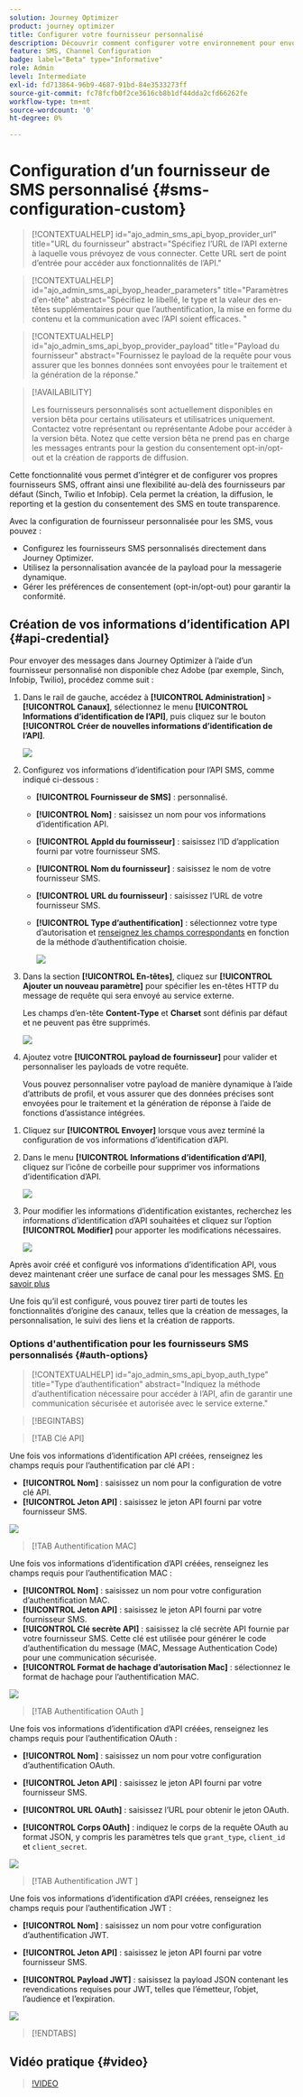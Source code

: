 ```yaml
---
solution: Journey Optimizer
product: journey optimizer
title: Configurer votre fournisseur personnalisé
description: Découvrir comment configurer votre environnement pour envoyer des messages SMS avec Journey Optimizer par le biais d’un fournisseur personnalisé
feature: SMS, Channel Configuration
badge: label="Beta" type="Informative"
role: Admin
level: Intermediate
exl-id: fd713864-96b9-4687-91bd-84e3533273ff
source-git-commit: fc78fcfb0f2ce3616cb8b1df44dda2cfd66262fe
workflow-type: tm+mt
source-wordcount: '0'
ht-degree: 0%

---
```


# Configuration d’un fournisseur de SMS personnalisé {#sms-configuration-custom}

>[!CONTEXTUALHELP]
>id="ajo_admin_sms_api_byop_provider_url"
>title="URL du fournisseur"
>abstract="Spécifiez l’URL de l’API externe à laquelle vous prévoyez de vous connecter. Cette URL sert de point d’entrée pour accéder aux fonctionnalités de l’API."

>[!CONTEXTUALHELP]
>id="ajo_admin_sms_api_byop_header_parameters"
>title="Paramètres d’en-tête"
>abstract="Spécifiez le libellé, le type et la valeur des en-têtes supplémentaires pour que l’authentification, la mise en forme du contenu et la communication avec l’API soient efficaces. "

>[!CONTEXTUALHELP]
>id="ajo_admin_sms_api_byop_provider_payload"
>title="Payload du fournisseur"
>abstract="Fournissez le payload de la requête pour vous assurer que les bonnes données sont envoyées pour le traitement et la génération de la réponse."

>[!AVAILABILITY]
>
>Les fournisseurs personnalisés sont actuellement disponibles en version bêta pour certains utilisateurs et utilisatrices uniquement. Contactez votre représentant ou représentante Adobe pour accéder à la version bêta.
>Notez que cette version bêta ne prend pas en charge les messages entrants pour la gestion du consentement opt-in/opt-out et la création de rapports de diffusion.


Cette fonctionnalité vous permet d’intégrer et de configurer vos propres fournisseurs SMS, offrant ainsi une flexibilité au-delà des fournisseurs par défaut (Sinch, Twilio et Infobip). Cela permet la création, la diffusion, le reporting et la gestion du consentement des SMS en toute transparence.

Avec la configuration de fournisseur personnalisée pour les SMS, vous pouvez :

* Configurez les fournisseurs SMS personnalisés directement dans Journey Optimizer.
* Utilisez la personnalisation avancée de la payload pour la messagerie dynamique.
* Gérer les préférences de consentement (opt-in/opt-out) pour garantir la conformité.

## Création de vos informations d’identification API {#api-credential}

Pour envoyer des messages dans Journey Optimizer à l’aide d’un fournisseur personnalisé non disponible chez Adobe (par exemple, Sinch, Infobip, Twilio), procédez comme suit :

1. Dans le rail de gauche, accédez à **[!UICONTROL Administration]** `>` **[!UICONTROL Canaux]**, sélectionnez le menu **[!UICONTROL Informations d’identification de l’API]**, puis cliquez sur le bouton **[!UICONTROL Créer de nouvelles informations d’identification de l’API]**.

   ![](assets/sms_byo_1.png)

1. Configurez vos informations d’identification pour l’API SMS, comme indiqué ci-dessous :

   * **[!UICONTROL Fournisseur de SMS]** : personnalisé.

   * **[!UICONTROL Nom]** : saisissez un nom pour vos informations d’identification API.

   * **[!UICONTROL AppId du fournisseur]** : saisissez l’ID d’application fourni par votre fournisseur SMS.

   * **[!UICONTROL Nom du fournisseur]** : saisissez le nom de votre fournisseur SMS.

   * **[!UICONTROL URL du fournisseur]** : saisissez l’URL de votre fournisseur SMS.

   * **[!UICONTROL Type d’authentification&#x200B;]** : sélectionnez votre type d’autorisation et [renseignez les champs correspondants](#auth-options) en fonction de la méthode d’authentification choisie.

     ![](assets/sms-byop.png)

1. Dans la section **[!UICONTROL En-têtes]**, cliquez sur **[!UICONTROL Ajouter un nouveau paramètre]** pour spécifier les en-têtes HTTP du message de requête qui sera envoyé au service externe.

   Les champs d’en-tête **Content-Type** et **Charset** sont définis par défaut et ne peuvent pas être supprimés.

   ![](assets/sms_byo_2.png)

1. Ajoutez votre **[!UICONTROL payload de fournisseur]** pour valider et personnaliser les payloads de votre requête.

   Vous pouvez personnaliser votre payload de manière dynamique à l’aide d’attributs de profil, et vous assurer que des données précises sont envoyées pour le traitement et la génération de réponse à l’aide de fonctions d’assistance intégrées.
<!--
1. Add your **Inbound settings** to determine how your system handles incoming messages and subscriber preferences: 

    * **[!UICONTROL Inbound Webhook URL]**: Specify the endpoint URL where inbound messages (e.g. replies or new messages from users) are sent.
    * **[!UICONTROL Opt-in Keywords]**: Enter the default or custom keywords that will automatically trigger your Opt-In Message. For multiple keywords, use comma-separated values.
    * **[!UICONTROL Opt-in Message]**: Enter the custom response that is automatically sent as your Opt-In Message.
    * **[!UICONTROL Opt-out Keywords]**: Enter the default or custom keywords that will automatically trigger your Opt-Out Message. For multiple keywords, use comma-separated values.
    * **[!UICONTROL Opt-out Message]**: Enter the custom response that is automatically sent as your Opt-Out Message.
-->

1. Cliquez sur **[!UICONTROL Envoyer]** lorsque vous avez terminé la configuration de vos informations d’identification d’API.

1. Dans le menu **[!UICONTROL Informations d’identification d’API]**, cliquez sur l’icône de corbeille pour supprimer vos informations d’identification d’API.

   ![](assets/sms_byo_3.png)

1. Pour modifier les informations d’identification existantes, recherchez les informations d’identification d’API souhaitées et cliquez sur l’option **[!UICONTROL Modifier]** pour apporter les modifications nécessaires.

   ![](assets/sms_byo_4.png)

Après avoir créé et configuré vos informations d’identification API, vous devez maintenant créer une surface de canal pour les messages SMS. [En savoir plus](sms-configuration-surface.md)

Une fois qu’il est configuré, vous pouvez tirer parti de toutes les fonctionnalités d’origine des canaux, telles que la création de messages, la personnalisation, le suivi des liens et la création de rapports.

### Options d&#39;authentification pour les fournisseurs SMS personnalisés {#auth-options}

>[!CONTEXTUALHELP]
>id="ajo_admin_sms_api_byop_auth_type"
>title="Type d’authentification"
>abstract="Indiquez la méthode d’authentification nécessaire pour accéder à l’API, afin de garantir une communication sécurisée et autorisée avec le service externe."

>[!BEGINTABS]

>[!TAB Clé API]

Une fois vos informations d’identification API créées, renseignez les champs requis pour l’authentification par clé API :

* **[!UICONTROL Nom]**&#x200B; : saisissez un nom pour la configuration de votre clé API.
* **[!UICONTROL Jeton API]**&#x200B; : saisissez le jeton API fourni par votre fournisseur SMS.

![](assets/sms-byop-api-key.png)

>[!TAB Authentification MAC]

Une fois vos informations d’identification d’API créées, renseignez les champs requis pour l’authentification MAC :

* **[!UICONTROL Nom]**&#x200B; : saisissez un nom pour votre configuration d’authentification MAC.
* **[!UICONTROL Jeton API]**&#x200B; : saisissez le jeton API fourni par votre fournisseur SMS.
* **[!UICONTROL Clé secrète API]** : saisissez la clé secrète API fournie par votre fournisseur SMS. Cette clé est utilisée pour générer le code d’authentification du message (MAC, Message Authentication Code) pour une communication sécurisée.
* **[!UICONTROL Format de hachage d’autorisation Mac]** : sélectionnez le format de hachage pour l’authentification MAC.

![](assets/sms-byop-mac.png)

>[!TAB  Authentification OAuth ]

Une fois vos informations d’identification d’API créées, renseignez les champs requis pour l’authentification OAuth :

* **[!UICONTROL Nom]**&#x200B; : saisissez un nom pour votre configuration d’authentification OAuth.

* **[!UICONTROL Jeton API]**&#x200B; : saisissez le jeton API fourni par votre fournisseur SMS.

* **[!UICONTROL URL OAuth]**&#x200B; : saisissez l’URL pour obtenir le jeton OAuth.

* **[!UICONTROL Corps OAuth]**&#x200B; : indiquez le corps de la requête OAuth au format JSON, y compris les paramètres tels que `grant_type`, `client_id` et `client_secret`.

![](assets/sms-byop-oauth.png)

>[!TAB  Authentification JWT ]

Une fois vos informations d’identification d’API créées, renseignez les champs requis pour l’authentification JWT :

* **[!UICONTROL Nom]**&#x200B; : saisissez un nom pour votre configuration d’authentification JWT.

* **[!UICONTROL Jeton API]**&#x200B; : saisissez le jeton API fourni par votre fournisseur SMS.

* **[!UICONTROL Payload JWT]**&#x200B; : saisissez la payload JSON contenant les revendications requises pour JWT, telles que l’émetteur, l’objet, l’audience et l’expiration.

![](assets/sms-byop-jwt.png)

>[!ENDTABS]

## Vidéo pratique {#video}

>[!VIDEO](https://video.tv.adobe.com/v/3431625)

